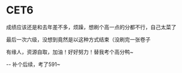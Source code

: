 # CET6

成绩应该还是和去年差不多，烦躁，想刷个高一点的分都不行，自己太菜了

最后一次六级，没想到竟然是以这种方式结束（没刷完一张卷子

有缘人，资源自取，加油！好好努力！替我考个高分鸭~

--
补个后续，考了591~
